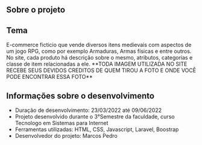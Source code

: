 ## Sobre o projeto

<h2>Tema</h2>
E-commerce ficticio que vende diversos itens medievais com aspectos de um jogo RPG, como por exemplo Armaduras, Armas físicas e entre outros. No site, cada produto há descrição sobre o mesmo, atributos, categorias e classe de item relacionadas a ele.
**TODA IMAGEM UTILIZADA NO SITE RECEBE SEUS DEVIDOS CREDITOS DE QUEM TIROU A FOTO E ONDE VOCÊ PODE ENCONTRAR ESSA FOTO**

<h2>Informações sobre o desenvolvimento</h2>
<ul>
    <li>Duração de desenvolvimento: 23/03/2022 até 09/06/2022</li>
    <li>Projeto desenvolvido durante o 3°Semestre da faculdade, curso Tecnologo em Sistemas para Internet</li>
    <li>Ferramentas utilizadas: HTML, CSS, Javascript, Laravel, Boostrap</li>
    <li>Desenvolvedor do projeto: Marcos Pedro</li>
</ul>
